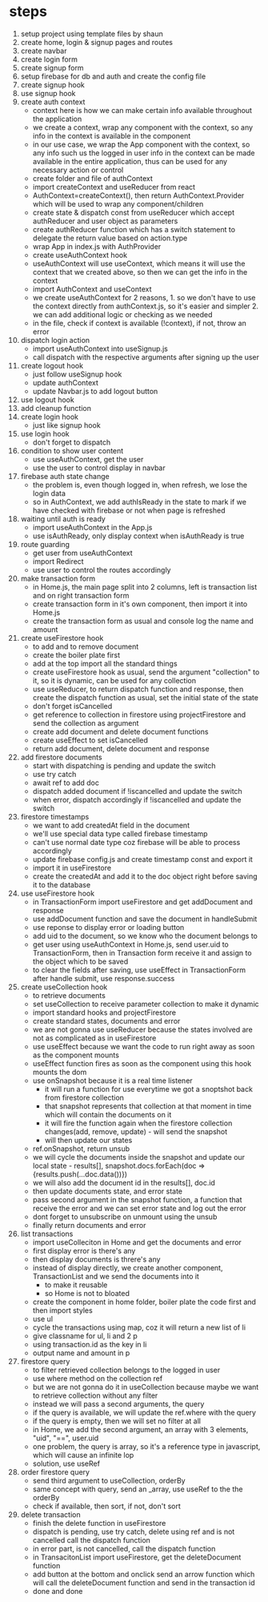 # steps

1. setup project using template files by shaun
2. create home, login & signup pages and routes
3. create navbar
4. create login form
5. create signup form
6. setup firebase for db and auth and create the config file
7. create signup hook
8. use signup hook
9. create auth context
	- context here is how we can make certain info available throughout the application
	- we create a context, wrap any component with the context, so any info in the context is available in the component
	- in our use case, we wrap the App component with the context, so any info such us the logged in user info in the context can be made available in the entire application, thus can be used for any necessary action or control
	- create folder and file of authContext
	- import createContext and useReducer from react
	- AuthContext=createContext(), then return AuthContext.Provider which will be used to wrap any component/children
	- create state & dispatch const from useReducer which accept authReducer and user object as parameters
	- create authReducer function which has a switch statement to delegate the return value based on action.type
	- wrap App in index.js with AuthProvider
	- create useAuthContext hook
	- useAuthContext will use useContext, which means it will use the context that we created above, so then we can get the info in the context
	- import AuthContext and useContext
	- we create useAuthContext for 2 reasons, 1. so we don't have to use the context directly from authContext.js, so it's easier and simpler 2. we can add additional logic or checking as we needed
	- in the file, check if context is available (!context), if not, throw an error
10. dispatch login action
	- import useAuthContext into useSignup.js
	- call dispatch with the respective arguments after signing up the user
11. create logout hook
	- just follow useSignup hook
	- update authContext
	- update Navbar.js to add logout button
12. use logout hook
13. add cleanup function
14. create login hook
	- just like signup hook
15. use login hook
	- don't forget to dispatch
16. condition to show user content
	- use useAuthContext, get the user
	- use the user to control display in navbar
17. firebase auth state change
	- the problem is, even though logged in, when refresh, we lose the login data
	- so in AuthContext, we add authIsReady in the state to mark if we have checked with firebase or not when page is refreshed
18. waiting until auth is ready
	- import useAuthContext in the App.js
	- use isAuthReady, only display context when isAuthReady is true
19. route guarding
	- get user from useAuthContext
	- import Redirect
	- use user to control the routes accordingly
20. make transaction form
	- in Home.js, the main page split into 2 columns, left is transaction list and on right transaction form
	- create transaction form in it's own component, then import it into Home.js
	- create the transaction form as usual and console log the name and amount
21. create useFirestore hook
	- to add and to remove document
	- create the boiler plate first
	- add at the top import all the standard things
	- create useFirestore hook as usual, send the argument "collection" to it, so it is dynamic, can be used for any collection
	- use useReducer, to return dispatch function and response, then create the dispatch function as usual, set the initial state of the state
	- don't forget isCancelled
	- get reference to collection in firestore using projectFirestore and send the collection as argument
	- create add document and delete document functions
	- create useEffect to set isCancelled
	- return add document, delete document and response
22. add firestore documents
	- start with dispatching is pending and update the switch
	- use try catch
	- await ref to add doc
	- dispatch added document if !iscancelled and update the switch
	- when error, dispatch accordingly if !iscancelled and update the switch
23. firestore timestamps
	- we want to add createdAt field in the document
	- we'll use special data type called firebase timestamp
	- can't use normal date type coz firebase will be able to process accordingly
	- update firebase config.js and create timestamp const and export it
	- import it in useFirestore 
	- create the createdAt and add it to the doc object right before saving it to the database
24. use useFirestore hook
	- in TransactionForm import useFirestore and get addDocument and response
	- use addDocument function and save the document in handleSubmit
	- use reponse to display error or loading button
	- add uid to the document, so we know who the document belongs to
	- get user using useAuthContext in Home.js, send user.uid to TransactionForm, then in Transaction form receive it and assign to the object which to be saved
	- to clear the fields after saving, use useEffect in TransactionForm after handle submit, use response.success
25. create useCollection hook
	- to retrieve documents
	- set useCollection to receive parameter collection to make it dynamic
	- import standard hooks and projectFirestore
	- create standard states, documents and error
	- we are not gonna use useReducer because the states involved are not as complicated as in useFirestore
	- use useEffect because we want the code to run right away as soon as the component mounts
	- useEffect function fires as soon as the component using this hook mounts the dom
	- use onSnapshot because it is a real time listener
		- it will run a function for use everytime we got a snoptshot back from firestore collection
		- that snapshot represents that collection at that moment in time which will contain the documents on it
		- it will fire the function again when the firestore collection changes(add, remove, update) - will send the snapshot
		- will then update our states
	- ref.onSnapshot, return unsub
	- we will cycle the documents inside the snapshot and update our local state - results[], snapshot.docs.forEach(doc => {results.push(...doc.data())})
	- we will also add the document id in the results[], doc.id
	- then update documents state, and error state
	- pass second argument in the snapshot function, a function that receive the error and we can set error state and log out the error
	- dont forget to unsubscribe on unmount using the unsub
	- finally return documents and error
26. list transactions
	- import useColleciton in Home and get the documents and error
	- first display error is there's any
	- then display documents is threre's any
	- instead of display directly, we create another component, TransactionList and we send the documents into it
		- to make it reusable
		- so Home is not to bloated
	- create the component in home folder, boiler plate the code first and then import styles
	- use ul
	- cycle the transactions using map, coz it will return a new list of li
	- give classname for ul, li and 2 p
	- using transaction.id as the key in li
	- output name and amount in p 
27. firestore query
	- to filter retrieved collection belongs to the logged in user
	- use where method on the collection ref
	- but we are not gonna do it in useCollection because maybe we want to retrieve collection without any filter
	- instead we will pass a second arguments, the query
	- if the query is available, we will update the ref.where with the query
	- if the query is empty, then we will set no filter at all
	- in Home, we add the second argument, an array with 3 elements, "uid", "==", user.uid
	- one problem, the query is array, so it's a reference type in javascript, which will cause an infinite lop
	- solution, use useRef
28. order firestore query
	- send third argument to useCollection, orderBy
	- same concept with query, send an _array, use useRef to the the orderBy
	- check if available, then sort, if not, don't sort
29. delete transaction
	- finish the delete function in useFirestore
	- dispatch is pending, use try catch, delete using ref and is not cancelled call the dispatch function
	- in error part, is not cancelled, call the dispatch function
	- in TransacitonList import useFirestore, get the deleteDocument function
	- add button at the bottom and onclick send an arrow function which will call the deleteDocument function and send in the transaction id
	- done and done